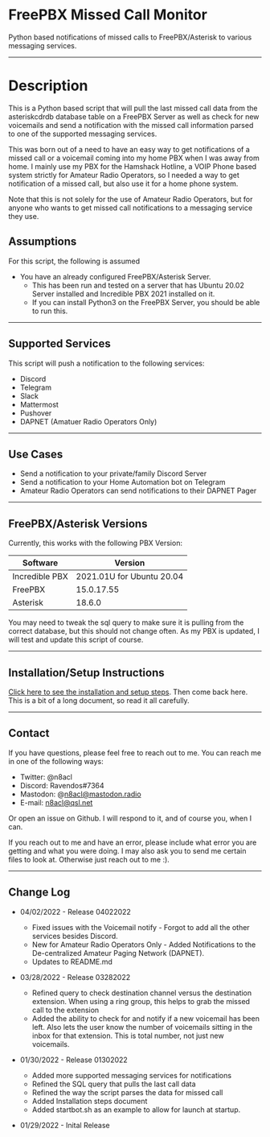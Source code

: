 # FreePBX Missed Call Monitor
Python based notifications of missed calls to FreePBX/Asterisk to various messaging services.

---

# Description

This is a Python based script that will pull the last missed call data from the asteriskcdrdb database table on a FreePBX Server as well as check for new voicemails and send a notification with the missed call information parsed to one of the supported messaging services.

This was born out of a need to have an easy way to get notifications of a missed call or a voicemail coming into my home PBX when I was away from home. I mainly use my PBX for the Hamshack Hotline, a VOIP Phone based system strictly for Amateur Radio Operators, so I needed a way to get notification of a missed call, but also use it for a home phone system.

Note that this is not solely for the use of Amateur Radio Operators, but for anyone who wants to get missed call notifications to a messaging service they use.

## Assumptions

For this script, the following is assumed

- You have an already configured FreePBX/Asterisk Server.
  - This has been run and tested on a server that has Ubuntu 20.02 Server installed and Incredible PBX 2021 installed on it.
  - If you can install Python3 on the FreePBX Server, you should be able to run this.

---

## Supported Services

This script will push a notification to the following services:

- Discord
- Telegram
- Slack
- Mattermost
- Pushover
- DAPNET (Amatuer Radio Operators Only)

---

## Use Cases
* Send a notification to your private/family Discord Server
* Send a notification to your Home Automation bot on Telegram
* Amateur Radio Operators can send notifications to their DAPNET Pager

---

## FreePBX/Asterisk Versions

Currently, this works with the following PBX Version:

|Software|Version|
|--------|-------|
|Incredible PBX|2021.01U for Ubuntu 20.04|
|FreePBX|15.0.17.55|
|Asterisk|18.6.0|

You may need to tweak the sql query to make sure it is pulling from the correct database, but this should not change often. As my PBX is updated, I will test and update this script of course.

---

## Installation/Setup Instructions

[Click here to see the installation and setup steps](https://github.com/n8acl/freepbx_call_monitor/blob/main/Installation-Setup.md). Then come back here. This is a bit of a long document, so read it all carefully.

---
## Contact
If you have questions, please feel free to reach out to me. You can reach me in one of the following ways:

- Twitter: @n8acl
- Discord: Ravendos#7364
- Mastodon: @n8acl@mastodon.radio
- E-mail: n8acl@qsl.net

Or open an issue on Github. I will respond to it, and of course you, when I can. 

If you reach out to me and have an error, please include what error you are getting and what you were doing. I may also ask you to send me certain files to look at. Otherwise just reach out to me :).

---

## Change Log
* 04/02/2022 - Release 04022022
  * Fixed issues with the Voicemail notify - Forgot to add all the other services besides Discord.
  * New for Amateur Radio Operators Only - Added Notifications to the De-centralized Amateur Paging Network (DAPNET).
  * Updates to README.md

* 03/28/2022 - Release 03282022
  * Refined query to check destination channel versus the destination extension. When using a ring group, this helps to grab the missed call to the extension
  * Added the ability to check for and notify if a new voicemail has been left. Also lets the user know the number of voicemails sitting in the inbox for that extension. This is total number, not just new voicemails.

* 01/30/2022 - Release 01302022
  * Added more supported messaging services for notifications
  * Refined the SQL query that pulls the last call data
  * Refined the way the script parses the data for missed call
  * Added Installation steps document
  * Added startbot.sh as an example to allow for launch at startup.

* 01/29/2022 - Inital Release
